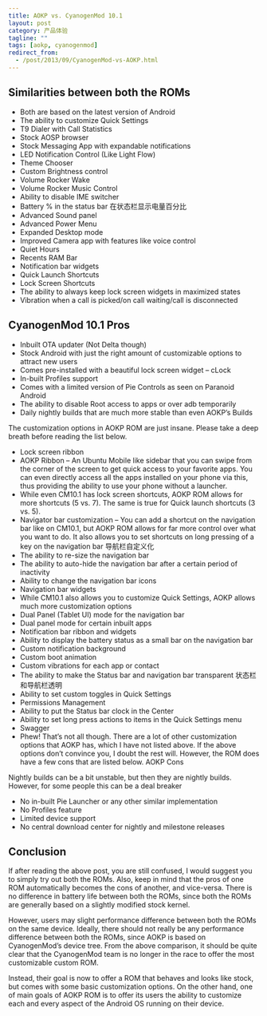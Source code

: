 ```yaml
---
title: AOKP vs. CyanogenMod 10.1
layout: post
category: 产品体验
tagline: ""
tags: [aokp, cyanogenmod]
redirect_from:
  - /post/2013/09/CyanogenMod-vs-AOKP.html
---
```


## Similarities between both the ROMs

- Both are based on the latest version of Android
- The ability to customize Quick Settings
- T9 Dialer with Call Statistics
- Stock AOSP browser
- Stock Messaging App with expandable notifications
- LED Notification Control (Like Light Flow)
- Theme Chooser
- Custom Brightness control
- Volume Rocker Wake
- Volume Rocker Music Control
- Ability to disable IME switcher
- Battery % in the status bar 在状态栏显示电量百分比
- Advanced Sound panel
- Advanced Power Menu
- Expanded Desktop mode
- Improved Camera app with features like voice control
- Quiet Hours
- Recents RAM Bar
- Notification bar widgets
- Quick Launch Shortcuts
- Lock Screen Shortcuts
- The ability to always keep lock screen widgets in maximized states
- Vibration when a call is picked/on call waiting/call is disconnected

## CyanogenMod 10.1 Pros

- Inbuilt OTA updater (Not Delta though)
- Stock Android with just the right amount of customizable options to attract new users
- Comes pre-installed with a beautiful lock screen widget – cLock
- In-built Profiles support
- Comes with a limited version of Pie Controls as seen on Paranoid Android
- The ability to disable Root access to apps or over adb temporarily
- Daily nightly builds that are much more stable than even AOKP’s Builds

The customization options in AOKP ROM are just insane. Please take a deep breath before reading the list below.

- Lock screen ribbon
- AOKP Ribbon – An Ubuntu Mobile like sidebar that you can swipe from the corner of the screen to get quick access to your favorite apps. You can even directly access all the apps installed on your phone via this, thus providing the ability to use your phone without a launcher.
- While even CM10.1 has lock screen shortcuts, AOKP ROM allows for more shortcuts (5 vs. 7). The same is true for Quick launch shortcuts (3 vs. 5).
- Navigator bar customization – You can add a shortcut on the navigation bar like on CM10.1, but AOKP ROM allows for far more control over what you want to do. It also allows you to set shortcuts on long pressing of a key on the navigation bar 导航栏自定义化
- The ability to re-size the navigation bar
- The ability to auto-hide the navigation bar after a certain period of inactivity
- Ability to change the navigation bar icons
- Navigation bar widgets
- While CM10.1 also allows you to customize Quick Settings, AOKP allows much more customization options
- Dual Panel (Tablet UI) mode for the navigation bar
- Dual panel mode for certain inbuilt apps
- Notification bar ribbon and widgets
- Ability to display the battery status as a small bar on the navigation bar
- Custom notification background
- Custom boot animation
- Custom vibrations for each app or contact
- The ability to make the Status bar and navigation bar transparent 状态栏和导航栏透明
- Ability to set custom toggles in Quick Settings
- Permissions Management
- Ability to put the Status bar clock in the Center
- Ability to set long press actions to items in the Quick Settings menu
- Swagger
- Phew! That’s not all though. There are a lot of other customization options that AOKP has, which I have not listed above. If the above options don’t convince you, I doubt the rest will. However, the ROM does have a few cons that are listed below. AOKP Cons

Nightly builds can be a bit unstable, but then they are nightly builds. However, for some people this can be a deal breaker

- No in-built Pie Launcher or any other similar implementation
- No Profiles feature
- Limited device support
- No central download center for nightly and milestone releases

## Conclusion

If after reading the above post, you are still confused, I would suggest you to simply try out both the ROMs. Also, keep in mind that the pros of one ROM automatically becomes the cons of another, and vice-versa. There is no difference in battery life between both the ROMs, since both the ROMs are generally based on a slightly modified stock kernel.

However, users may slight performance difference between both the ROMs on the same device. Ideally, there should not really be any performance difference between both the ROMs, since AOKP is based on CyanogenMod’s device tree. From the above comparison, it should be quite clear that the CyanogenMod team is no longer in the race to offer the most customizable custom ROM.

Instead, their goal is now to offer a ROM that behaves and looks like stock, but comes with some basic customization options. On the other hand, one of main goals of AOKP ROM is to offer its users the ability to customize each and every aspect of the Android OS running on their device.
